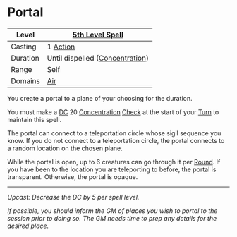 # Portal

| Level    | [5th Level Spell](5th%20Level%20Spells.md)                            |
| -------- | --------------------------------------------------------------------- |
| Casting  | 1 [Action](../../../../Game%20Procedures/Core%20Procedures/Action.md) |
| Duration | Until dispelled ([Concentration](../../Concentration.md))             |
| Range    | Self                                                                  |
| Domains  | [Air](../../Spell%20Domains/Air.md)                                   |

You create a portal to a plane of your choosing for the duration.

You must make a [DC](../../../../Game%20Procedures/Core%20Procedures/DC.md) 20 [Concentration](../../Concentration.md) [Check](../../../../Game%20Procedures/Core%20Procedures/Check.md) at the start of your [Turn](../../../../Game%20Procedures/Core%20Procedures/Turn.md) to maintain this spell.

The portal can connect to a teleportation circle whose sigil sequence you know. If you do not connect to a teleportation circle, the portal connects to a random location on the chosen plane.

While the portal is open, up to 6 creatures can go through it per [Round](../../../../Game%20Procedures/Core%20Procedures/Round.md). If you have been to the location you are teleporting to before, the portal is transparent. Otherwise, the portal is opaque.

---
*Upcast: Decrease the DC by 5 per spell level.*

*If possible, you should inform the GM of places you wish to portal to the session prior to doing so. The GM needs time to prep any details for the desired place.*
